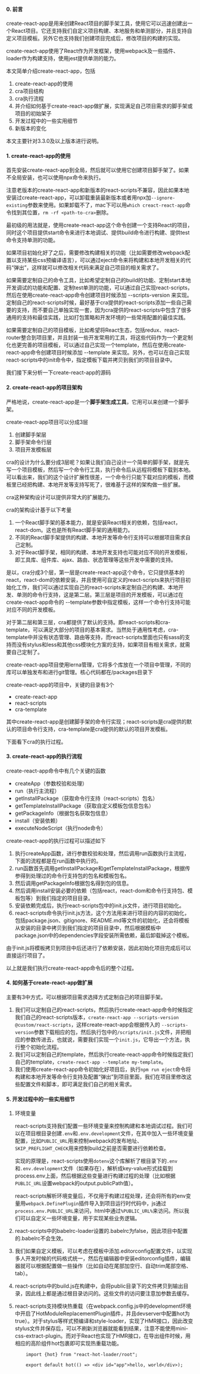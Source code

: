 #### 0. 前言

create-react-app是用来创建React项目的脚手架工具，使用它可以迅速创建出一个React项目。它还支持我们自定义项目构建、本地服务和单测部分，并且支持自定义项目模板。另外它也支持我们创建项目完成后，修改项目的构建的实现。

create-react-app使用了React作为开发框架，使用webpack及一些插件、loader作为构建支持，使用jest提供单测的能力。

本文简单介绍create-react-app，包括

1. create-react-app的使用
2. cra项目结构
3. cra执行流程
4. 并介绍如何基于create-react-app做扩展，实现满足自己项目需求的脚手架或项目的初始架子
5. 开发过程中的一些实用细节
6. 新版本的变化

本文主要针对3.3.0及以上版本进行说明。

#### 1. create-react-app的使用

首先安装create-react-app到全局，然后就可以使用它创建项目脚手架了。如果不全局安装，也可以使用npx命令来执行。

注意老版本的create-react-app和新版本的react-scripts不兼容，因此如果本地安装过create-react-app，可以卸载重装最新版本或者用npx加`--ignore-existing`参数来使用。如果卸载不了，mac下可以用`which creact-react-app`命令找到其位置，`rm -rf <path-to-cra>`删除。

最初级的用法就是，使用create-react-app这个命令创建一个支持React的项目，同时这个项目提供start命令来进行本地调试、提供build命令进行构建、提供test命令支持单测的功能。

如果项目初始化好了之后，需要修改构建相关的功能（比如需要修改webpack配置以支持某些css预编译语言），可以通过eject命令来将构建和本地开发相关的代码“弹出”，这样就可以修改相关代码来满足自己项目的相关需求了。

如果需要定制自己的命令工具，比如希望定制自己的build的功能、定制start本地开发调试的功能和配置、定制test单测的功能，可以通过自己实现react-scripts，然后在使用create-react-app命令创建项目时候添加 --scripts-version <custom-react-scripts>来实现。定制自己的react-scripts时候，最好基于cra提供的react-scripts添加一些自己需要的支持，而不要自己单独实现一套，因为cra提供的react-scripts中包含了很多通用的支持和最佳实践，比如打包策略和开发环境的一些常用配置的最佳实践。

如果需要定制自己的项目模板，比如希望将React生态，包括redux、react-router整合到项目里，并且封装一些开发常用的工具，将这些代码作为一个更定制化也更完善的项目模板，可以通过自己实现一个template，然后在使用create-react-app命令创建项目时候添加 --template <custom-template>来实现。另外，也可以在自己实现react-scripts中的init命令中，指定模板下载并拷贝到我们的项目目录中。

我们接下来分析一下create-react-app的源码

#### 2. create-react-app的项目架构

严格地说，create-react-app是一个**脚手架生成工具**，它用可以来创建一个脚手架。

create-react-app项目可以分成3层

1. 创建脚手架层
2. 脚手架命令行层
3. 项目开发模板层

cra的设计为什么要分成3层呢？如果让我们自己设计一个简单的脚手架，就是先写一个项目模板，然后写一个命令行工具，执行命令后从远程将模板下载到本地。可以看出来，我们的这个设计扩展性很差，一个命令行只能下载对应的模板，而模板里已经把构建、本地开发等支持写死了，很难基于这样的架构做一些扩展。

cra这种架构设计可以提供非常大的扩展能力。

cra的架构设计基于以下考量

1. 一个React脚手架的基本能力，就是安装React相关的依赖，包括react，react-dom。这也是所有React脚手架的通用能力。
2. 不同的React脚手架提供的构建、本地开发等命令行支持可以根据项目需求自己定制。
3. 对于React脚手架，相同的构建、本地开发支持也可能对应不同的开发模板，即工具库、组件库、ajax、路由、状态管理等这些开发中需要的支持。

是以，cra分成3个层，第一层是create-react-app这个命令，它只提供基本的react，react-dom的依赖安装，并且使用可自定义的react-scripts来执行项目初始化工作，我们可以通过实现自己的react-scripts来定制自己的构建、本地开发、单测的命令行支持，这是第二层。第三层是项目的开发模板，可以通过在create-react-app命令的 --template参数中指定模板，这样一个命令行支持可能对应不同的开发模板。

对于第二层和第三层，cra都提供了默认的支持。即react-scripts和cra-template，可以满足大部分的项目的基本需求。当然处于通用性考虑，cra-template中并没有状态管理、路由等支持，而react-scripts里面也只有sass的支持而没有stylus和less和其他css模块化方案的支持，如果项目有相关需求，就需要自己定制了。

create-react-app项目使用lerna管理，它将多个库放在一个项目中管理，不同的库可以单独发布和进行git管理。核心代码都在/packages目录下

create-react-app的项目中，关键的目录有3个

- create-react-app
- react-scripts
- cra-template

其中create-react-app是创建脚手架的命令行实现；react-scripts是cra提供的默认的项目命令行支持，cra-template是cra提供的默认的项目开发模板。

下面看下cra的执行过程。

#### 3. create-react-app的执行流程

create-react-app命令中有几个关键的函数

- createApp（参数校验和处理）
- run（执行主流程）
- getInstallPackage（获取命令行支持（react-scripts）包名）
- getTemplateInstallPackage（获取自定义模板包信息包名）
- getPackageInfo（根据包名获取包信息）
- install（安装依赖）
- executeNodeScript（执行node命令）

create-react-app的执行过程可以描述如下

1. 执行createApp函数，进行参数校验和处理，然后调用run函数执行主流程，下面的流程都是在run函数中执行的。
2. run函数首先调用getInstallPackage和getTemplateInstallPackage，根据传参得到处理过的命令行支持包的包名和模板包名。
3. 然后调用getPackageInfo根据包名得到包的信息。
4. 然后调用install安装必要的依赖（包括react，react-dom和命令行支持包、模板包等）到我们指定的项目目录。
5. 安装依赖完成后，执行react-scripts包中的init.js文件，进行项目初始化。
6. react-scripts命令执行init.js方法，这个方法用来进行项目的内容的初始化，包括package.json、gitignore、README.md等文件的初始化，还会将模板从安装的目录中拷贝到我们指定的项目目录中，然后根据模板中package.json中的dependencies字段安装所需依赖，最后卸载掉这个模板。

由于init.js将模板拷贝到项目中后还进行了依赖安装，因此初始化项目完成后可以直接运行项目了。

以上就是我们执行create-react-app命令后的整个过程。

#### 4. 如何基于create-react-app做扩展

主要有3中方式，可以根据项目需求选择方式定制自己的项目脚手架。

1. 我们可以定制自己的react-scripts，然后执行create-react-app命令时候指定我们自己的react-scripts版本，`create-react-app --scripts-version @custom/react-scripts`，这样create-react-app会根据传入的 `--scripts-version`参数下载相应的包，然后执行包中的`/scripts/init.js`文件，并把相应的参数传进去，也就说，需要我们实现一个`init.js`，它导出一个方法，执行整个初始化流程。
2. 我们可以定制自己的template，然后执行create-react-app命令时候指定我们自己的template，`create-react-app --template my-template`。
3. 我们使用create-react-app命令初始化好项目后，执行`npm run eject`命令将构建和本地开发等命令行支持及配置“弹出”到项目里面，我们在项目里修改这些配置文件和脚本，即可满足我们自己的相关需求。

#### 5. 开发过程中的一些实用细节

1. 环境变量

	react-scripts支持我们配置一些环境变量来控制构建和本地调试过程。我们可以在项目根目录创建`.env`和`.env.development`文件，在其中加入一些环境变量配置，比如`PUBLIC_URL`用来控制webpack的发布地址、`SKIP_PREFLIGHT_CHECK`用来控制build之前是否需要进行依赖检查。
	
	实现的原理是，react-scripts使用`dotenv`这个库解析了根目录下的`.env`和`.env.development`文件（如果存在），解析成key-value形式挂载到process.env上面，然后根据这些变量进行构建过程的处理（比如根据`PUBLIC_URL`设置webpack的output.publicPath值）。
	
	react-scripts解析环境变量后，不仅用于构建过程处理，还会将所有的env变量用`webpack.DefinePlugin`插件导入到项目运行时代码中，js通过`process.env.PUBLIC_URL`来访问，html中通过`%PUBLIC_URL%`来访问。所以我们可以自定义一些环境变量，用于实现某些业务逻辑。
	
2. react-scripts中的babelrc-loader设置的.babelrc为false，因此项目中配置的.babelrc不会生效。
3. 我们如果自定义模板，可以考虑在模板中添加.editorconfig配置文件，以实现多人开发时候的代码格式统一，然后在编辑器中安装editorconfig插件，编辑器就可以根据配置做一些操作（比如自动在尾部加空行、自动trim尾部空格、tab）。
4. react-scripts中的build.js在构建中，会将public目录下的文件拷贝到输出目录，因此线上都是通过根目录访问的。这些文件的访问要注意加参数去缓存。
5. react-scripts支持模块热重载（在webpack.config.js中的development环境中开启了HotModuleReplacementPlugin插件，并且devserver中配置hot为true）。对于stylus等样式预编译和style-loader，实现了HMR接口，因此改变stylus文件并保存后，可以不刷新浏览器就能看到结果，注意不能使用mini-css-extract-plugin。而对于React也实现了HMR接口，在导出组件时候，用相应的高阶组件hot包裹即可实现热重载功能。

	```
		import {hot} from "react-hot-loader/root";
		
		export default hot(() => <div id="app">hello, world</div>);
	```